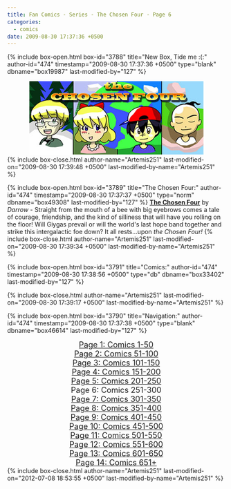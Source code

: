 ```yaml
---
title: Fan Comics - Series - The Chosen Four - Page 6
categories:
  - comics
date: 2009-08-30 17:37:36 +0500
---
```

{% include box-open.html box-id="3788" title="New Box, Tide me :(:" author-id="474" timestamp="2009-08-30 17:37:36 +0500" type="blank" dbname="box19987" last-modified-by="127" %}
<center>
<img src="/comics/series/chosenfour/chosenfourbanner.jpg" />
</center>
{% include box-close.html author-name="Artemis251" last-modified-on="2009-08-30 17:39:48 +0500" last-modified-by-name="Artemis251" %}

{% include box-open.html box-id="3789" title="The Chosen Four:" author-id="474" timestamp="2009-08-30 17:37:37 +0500" type="norm" dbname="box49308" last-modified-by="127" %}
<b><u>The Chosen Four</u></b> by <i>Darrow</i> - Straight from the mouth of a bee with big eyebrows comes a tale of courage, friendship, and the kind of silliness that will have you rolling on the floor!  Will Giygas prevail or will the world's last hope band together and strike this intergalactic foe down?  It all rests...upon <i>the Chosen Four!</i>
{% include box-close.html author-name="Artemis251" last-modified-on="2009-08-30 17:39:34 +0500" last-modified-by-name="Artemis251" %}

{% include box-open.html box-id="3791" title="Comics:" author-id="474" timestamp="2009-08-30 17:38:56 +0500" type="db" dbname="box33402" last-modified-by="127" %}
<center><navigator search="`Content` LIKE 'Darrow%'" display="no" quantity="50" start="250" section="description" /><displaytor mode="twocolumnlist" /></center>
{% include box-close.html author-name="Artemis251" last-modified-on="2009-08-30 17:39:17 +0500" last-modified-by-name="Artemis251" %}

{% include box-open.html box-id="3790" title="Navigation:" author-id="474" timestamp="2009-08-30 17:37:38 +0500" type="blank" dbname="box46614" last-modified-by="127" %}
<center>
<a href="http://starmen.net/comics/series/chosenfour/index.php"><font size="4">Page 1: Comics 1-50</font></a><br />
<a href="http://starmen.net/comics/series/chosenfour/index2.php"><font size="4">Page 2: Comics 51-100</font></a><br />
<a href="http://starmen.net/comics/series/chosenfour/index3.php"><font size="4">Page 3: Comics 101-150</font></a><br />
<a href="http://starmen.net/comics/series/chosenfour/index4.php"><font size="4">Page 4: Comics 151-200</font></a><br />
<a href="http://starmen.net/comics/series/chosenfour/index5.php"><font size="4">Page 5: Comics 201-250</font></a><br />
<font size="4">Page 6: Comics 251-300</font><br />
<a href="http://starmen.net/comics/series/chosenfour/index7.php"><font size="4">Page 7: Comics 301-350</font></a>
<br /><a href="http://starmen.net/comics/series/chosenfour/index8.php"><font size="4">Page 8: Comics 351-400</font></a>
<br /><a href="http://starmen.net/comics/series/chosenfour/index9.php"><font size="4">Page 9: Comics 401-450</font></a>
<br /><a href="http://starmen.net/comics/series/chosenfour/index10.php"><font size="4">Page 10: Comics 451-500</font></a>
<br /><a href="http://starmen.net/comics/series/chosenfour/index11.php"><font size="4">Page 11: Comics 501-550</font></a>
<br /><a href="http://starmen.net/comics/series/chosenfour/index12.php"><font size="4">Page 12: Comics 551-600</font></a>
<br /><a href="http://starmen.net/comics/series/chosenfour/index13.php"><font size="4">Page 13: Comics 601-650</font></a>
<br /><a href="http://starmen.net/comics/series/chosenfour/index14.php"><font size="4">Page 14: Comics 651+</font></a>
<!--
<br /><a href="http://starmen.net/comics/series/chosenfour/index10.php"><font size="4">Page 10: Comics 301+</font></a>
-->
</center>
{% include box-close.html author-name="Artemis251" last-modified-on="2012-07-08 18:53:55 +0500" last-modified-by-name="Artemis251" %}
